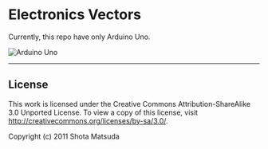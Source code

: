 Electronics Vectors
===================

Currently, this repo have only Arduino Uno.

![Arduino Uno](http://gyazo.com/8de6c2aeab9c04a4224858300dc335f5.png)

---

## License

This work is licensed under the Creative Commons Attribution-ShareAlike 3.0 Unported License. To view a copy of this license, visit http://creativecommons.org/licenses/by-sa/3.0/.

Copyright (c) 2011 Shota Matsuda
